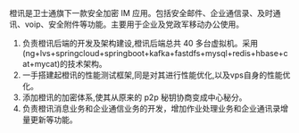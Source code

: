 橙讯是卫士通旗下一款安全加密 IM 应用。包括安全邮件、企业通信录、及时通讯、voip、安全附件等功能。主要用于企业及党政军移动办公使用。

1. 负责橙讯后端的开发及架构建设,橙讯后端总共 40 多台虚拟机。采用(ng+lvs+springcloud+springboot+kafka+fastdfs+mysql+redis+hbase+cat+mycat)的技术架构。
2. 一手搭建起橙讯的性能测试框架,同是对其进行性能优化,以及vps自身的性能优化。
3. 添加橙讯的加密体系,使其从原来的 p2p 秘钥协商变成中心秘分。
4. 负责橙讯消息业务和企业通信业务的开发，增加作业处理业务和企业通讯录增量更新等功能。